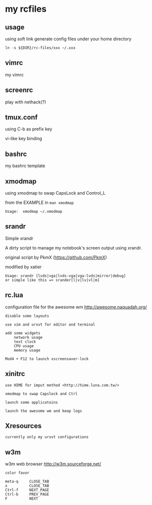 my rcfiles
==========

usage
-----
using soft link generate config files under your home directory

`ln -s ${DIR}/rc-files/xxx ~/.xxx`

vimrc
-----
my vimrc


screenrc
-----
play with nethack(?)

tmux.conf
-----
using C-b as prefix key

vi-like key binding

bashrc
-----
my bashrc template

xmodmap
-------
using xmodmap to swap CapsLock and Control\_L

from the EXAMPLE in `man xmodmap`

`Usage:  xmodmap ~/.xmodmap`

srandr
------
Simple xrandr

A dirty script to manage my notebook's screen output using xrandr.


original script by PkmX (<https://github.com/PkmX>)

modified by xatier

    Usage: srandr [lvds|vga|lvds-vga|vga-lvds|mirror|debug]
    or simple like this => srander[l|v|lv|vl|m]

rc.lua
------

configuration file for the awesome wm <http://awesome.naquadah.org/>

    disable some layouts

    use vim and urxvt for editor and terminal 

    add some widgets 
        network usage
        text clock
        CPU usage
        memory usage

    Mod4 + F12 to launch xscreensaver-lock


xinitrc
-------

    use HIME for imput method <http://hime.luna.com.tw/>

    xmodmap to swap Capslock and Ctrl

    launch some applicatoins

    launch the awesome wm and keep logs


Xresources
----------
    currently only my urxvt configurations
w3m
-----
w3m web browser   <http://w3m.sourceforge.net/>

    color favor

    meta-q     CLOSE_TAB                                                          
    x          CLOSE_TAB                                                              
    Ctrl-f     NEXT_PAGE                                                            
    Ctrl-b     PREV_PAGE                                                            
    F          NEXT

